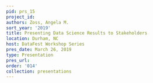 ```yaml
---
pid: prs_15
project_id: 
authors: Zoss, Angela M.
sort_year: '2019'
title: Presenting Data Science Results to Stakeholders
location: Durham, NC
host: DataFest Workshop Series
pres_date: March 26, 2019
type: Presentation
pres_url: 
order: '014'
collection: presentations
---
```

